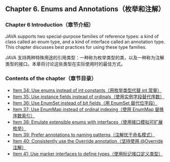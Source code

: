 ## Chapter 6. Enums and Annotations（枚举和注解）

### Chapter 6 Introduction（章节介绍）

JAVA supports two special-purpose families of reference types: a kind of class called an enum type, and a kind of interface called an annotation type. This chapter discusses best practices for using these type families.

JAVA 支持两种特殊用途的引用类型：一种称为枚举类型的类，以及一种称为注解类型的接口。本章将讨论这些类型在实际使用时的最佳方式。

### Contents of the chapter（章节目录）
- [Item 34: Use enums instead of int constants（用枚举类型代替 int 常量）](https://github.com/clxering/Effective-Java-3rd-edition-Chinese-English-bilingual/blob/master/Chapter-6/Chapter-6-Item-34-Use-enums-instead-of-int-constants.md)
- [Item 35: Use instance fields instead of ordinals（使用实例字段替代序数）](https://github.com/clxering/Effective-Java-3rd-edition-Chinese-English-bilingual/blob/master/Chapter-6/Chapter-6-Item-35-Use-instance-fields-instead-of-ordinals.md)
- [Item 36: Use EnumSet instead of bit fields（用 EnumSet 替代位字段）](https://github.com/clxering/Effective-Java-3rd-edition-Chinese-English-bilingual/blob/master/Chapter-6/Chapter-6-Item-36-Use-EnumSet-instead-of-bit-fields.md)
- [Item 37: Use EnumMap instead of ordinal indexing（使用 EnumMap 替换序数索引）](https://github.com/clxering/Effective-Java-3rd-edition-Chinese-English-bilingual/blob/master/Chapter-6/Chapter-6-Item-37-Use-EnumMap-instead-of-ordinal-indexing.md)
- [Item 38: Emulate extensible enums with interfaces（使用接口模拟可扩展枚举）](https://github.com/clxering/Effective-Java-3rd-edition-Chinese-English-bilingual/blob/master/Chapter-6/Chapter-6-Item-38-Emulate-extensible-enums-with-interfaces.md)
- [Item 39: Prefer annotations to naming patterns（注解优于命名模式）](https://github.com/clxering/Effective-Java-3rd-edition-Chinese-English-bilingual/blob/master/Chapter-6/Chapter-6-Item-39-Prefer-annotations-to-naming-patterns.md)
- [Item 40: Consistently use the Override annotation（坚持使用 @Override 注解）](https://github.com/clxering/Effective-Java-3rd-edition-Chinese-English-bilingual/blob/master/Chapter-6/Chapter-6-Item-40-Consistently-use-the-Override-annotation.md)
- [Item 41: Use marker interfaces to define types（使用标记接口定义类型）](https://github.com/clxering/Effective-Java-3rd-edition-Chinese-English-bilingual/blob/master/Chapter-6/Chapter-6-Item-41-Use-marker-interfaces-to-define-types.md)
